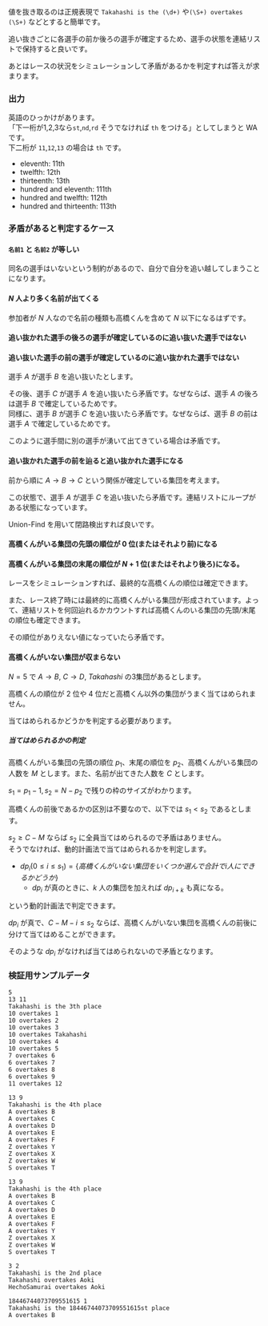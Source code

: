 値を抜き取るのは正規表現で `Takahashi is the (\d+)` や`(\S+) overtakes (\S+)` などとすると簡単です。

追い抜きごとに各選手の前か後ろの選手が確定するため、選手の状態を連結リストで保持すると良いです。

あとはレースの状況をシミュレーションして矛盾があるかを判定すれば答えが求まります。

### 出力

英語のひっかけがあります。  
「下一桁が1,2,3なら`st`,`nd`,`rd` そうでなければ `th` をつける」としてしまうと WA です。  
下二桁が `11`,`12`,`13` の場合は `th` です。

- eleventh: 11th
- twelfth: 12th
- thirteenth: 13th
- hundred and eleventh: 111th
- hundred and twelfth: 112th
- hundred and thirteenth: 113th

### 矛盾があると判定するケース

#### `名前1` と `名前2` が等しい
同名の選手はいないという制約があるので、自分で自分を追い越してしまうことになります。

#### $N$ 人より多く名前が出てくる
参加者が $N$ 人なので名前の種類も高橋くんを含めて $N$ 以下になるはずです。


#### 追い抜かれた選手の後ろの選手が確定しているのに追い抜いた選手ではない
#### 追い抜いた選手の前の選手が確定しているのに追い抜かれた選手ではない

選手 $A$ が選手 $B$ を追い抜いたとします。

その後、選手 $C$ が選手 $A$ を追い抜いたら矛盾です。なぜならば、選手 $A$ の後ろは選手 $B$ で確定しているためです。  
同様に、選手 $B$ が選手 $C$ を追い抜いたら矛盾です。なぜならば、選手 $B$ の前は選手 $A$ で確定しているためです。

このように選手間に別の選手が湧いて出てきている場合は矛盾です。

#### 追い抜かれた選手の前を辿ると追い抜かれた選手になる

前から順に $A \rightarrow B \rightarrow C$ という関係が確定している集団を考えます。

この状態で、選手 $A$ が選手 $C$ を追い抜いたら矛盾です。連結リストにループがある状態になっています。

Union-Find を用いて閉路検出すれば良いです。

#### 高橋くんがいる集団の先頭の順位が $0$ 位(またはそれより前)になる
#### 高橋くんがいる集団の末尾の順位が $N+1$ 位(またはそれより後ろ)になる。

レースをシミュレーションすれば、最終的な高橋くんの順位は確定できます。

また、レース終了時には最終的に高橋くんがいる集団が形成されています。よって、連結リストを何回辿れるかカウントすれば高橋くんのいる集団の先頭/末尾の順位も確定できます。

その順位がありえない値になっていたら矛盾です。

#### 高橋くんがいない集団が収まらない

$N=5$ で $A \rightarrow B,$ $C \rightarrow D$, $Takahashi$ の3集団があるとします。

高橋くんの順位が $2$ 位や $4$ 位だと高橋くん以外の集団がうまく当てはめられません。

当てはめられるかどうかを判定する必要があります。

##### 当てはめられるかの判定

高橋くんがいる集団の先頭の順位 $p_1$、末尾の順位を $p_2$、高橋くんがいる集団の人数を $M$ とします。また、名前が出てきた人数を $C$ とします。

$s_1 = p_1 - 1, s_2 = N - p_2$ で残りの枠のサイズがわかります。

高橋くんの前後であるかの区別は不要なので、以下では $s_1 \lt s_2$ であるとします。

$s_2 \ge C - M$ ならば $s_2$ に全員当てはめられるので矛盾はありません。  
そうでなければ、動的計画法で当てはめられるかを判定します。

- $dp_i(0\le i \le s_1) = \{高橋くんがいない集団をいくつか選んで合計で i 人にできるかどうか\}$
  - $dp_i$ が真のときに、$k$ 人の集団を加えれば $dp_{i+k}$ も真になる。

という動的計画法で判定できます。

$dp_i$ が真で、$C-M-i \le s_2$ ならば、高橋くんがいない集団を高橋くんの前後に分けて当てはめることができます。

そのような $dp_i$ がなければ当てはめられないので矛盾となります。

### 検証用サンプルデータ

```
5
13 11
Takahashi is the 3th place
10 overtakes 1
10 overtakes 2
10 overtakes 3
10 overtakes Takahashi
10 overtakes 4
10 overtakes 5
7 overtakes 6
6 overtakes 7
6 overtakes 8
6 overtakes 9
11 overtakes 12

13 9
Takahashi is the 4th place
A overtakes B
A overtakes C
A overtakes D
A overtakes E
A overtakes F
Z overtakes Y
Z overtakes X
Z overtakes W
S overtakes T

13 9
Takahashi is the 4th place
A overtakes B
A overtakes C
A overtakes D
A overtakes E
A overtakes F
A overtakes Y
Z overtakes X
Z overtakes W
S overtakes T

3 2
Takahashi is the 2nd place
Takahashi overtakes Aoki
HechoSamurai overtakes Aoki

18446744073709551615 1
Takahashi is the 18446744073709551615st place
A overtakes B
```
